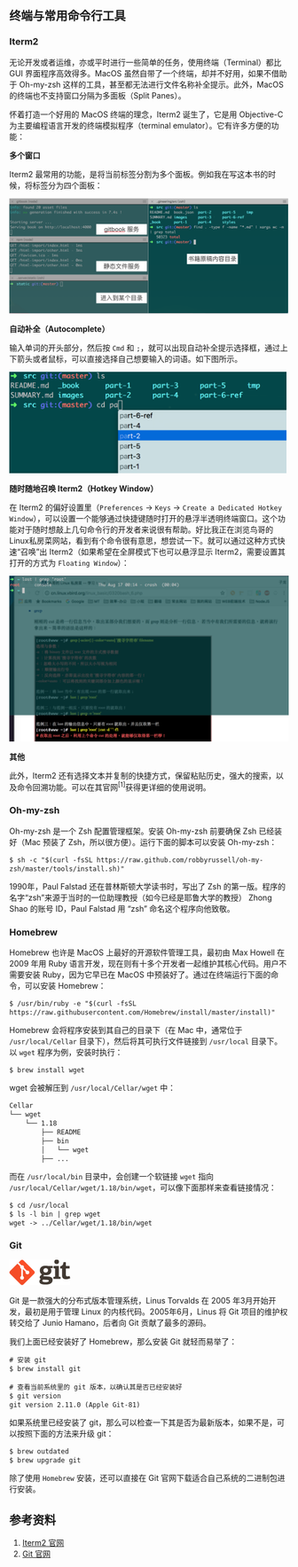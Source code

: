 ## 终端与常用命令行工具

### Iterm2

无论开发或者运维，亦或平时进行一些简单的任务，使用终端（Terminal）都比 GUI 界面程序高效得多。MacOS 虽然自带了一个终端，却并不好用，如果不借助于 Oh-my-zsh 这样的工具，甚至都无法进行文件名称补全提示。此外，MacOS 的终端也不支持窗口分隔为多面板（Split Panes）。

怀着打造一个好用的 MacOS 终端的理念，Iterm2 诞生了，它是用 Objective-C 为主要编程语言开发的终端模拟程序（terminal emulator）。它有许多方便的功能：

**多个窗口**

Iterm2 最常用的功能，是将当前标签分割为多个面板。例如我在写这本书的时候，将标签分为四个面板：

<img src="../images/iterm2-multi-panes.png">

**自动补全（Autocomplete）**

输入单词的开头部分，然后按 `Cmd` 和 `;`，就可以出现自动补全提示选择框，通过上下箭头或者鼠标，可以直接选择自己想要输入的词语。如下图所示。

<img src="../images/iterm2-autocomplete.png" style="max-width: 500px;">

**随时随地召唤 Iterm2（Hotkey Window）**

在 Iterm2 的偏好设置里（`Preferences` -> `Keys` -> `Create a Dedicated Hotkey Window`），可以设置一个能够通过快捷键随时打开的悬浮半透明终端窗口。这个功能对于随时想敲上几句命令行的开发者来说很有帮助。好比我正在浏览鸟哥的Linux私房菜网站，看到有个命令很有意思，想尝试一下。就可以通过这种方式快速“召唤”出 Iterm2（如果希望在全屏模式下也可以悬浮显示 Iterm2，需要设置其打开的方式为 `Floating Window`）：

<img src="../images/iterm2-hotkey.png">

**其他**

此外，Iterm2 还有选择文本并复制的快捷方式，保留粘贴历史，强大的搜索，以及命令回溯功能。可以在其官网<sup>[1]</sup>获得更详细的使用说明。


### Oh-my-zsh

Oh-my-zsh 是一个 Zsh 配置管理框架。安装 Oh-my-zsh 前要确保 Zsh 已经装好（Mac 预装了 Zsh，所以很方便）。运行下面的脚本可以安装 Oh-my-zsh：

```
$ sh -c "$(curl -fsSL https://raw.github.com/robbyrussell/oh-my-zsh/master/tools/install.sh)"
```

1990年，Paul Falstad 还在普林斯顿大学读书时，写出了 Zsh 的第一版。程序的名字“zsh”来源于当时的一位助理教授（如今已经是耶鲁大学的教授） Zhong Shao 的账号 ID，Paul Falstad 用 “zsh” 命名这个程序向他致敬。

### Homebrew

Homebrew 也许是 MacOS 上最好的开源软件管理工具，最初由 Max Howell 在 2009 年用 Ruby 语言开发，现在则有十多个开发者一起维护其核心代码。用户不需要安装 Ruby，因为它早已在 MacOS 中预装好了。通过在终端运行下面的命令，可以安装 Homebrew：

```
$ /usr/bin/ruby -e "$(curl -fsSL https://raw.githubusercontent.com/Homebrew/install/master/install)"
```

Homebrew 会将程序安装到其自己的目录下（在 Mac 中，通常位于 `/usr/local/Cellar` 目录下），然后将其可执行文件链接到 `/usr/local` 目录下。以 `wget` 程序为例，安装时执行：

```
$ brew install wget
```

wget 会被解压到 `/usr/local/Cellar/wget` 中：

```
Cellar
└── wget
    └── 1.18
        ├── README
        ├── bin
        │   └── wget
        ├── ...
```

而在 `/usr/local/bin` 目录中，会创建一个软链接 `wget` 指向 `/usr/local/Cellar/wget/1.18/bin/wget`，可以像下面那样来查看链接情况：

```
$ cd /usr/local
$ ls -l bin | grep wget
wget -> ../Cellar/wget/1.18/bin/wget
```

### Git

<img src="../images/git-logo.png" style="width: 110px;" class="fl">

Git 是一款强大的分布式版本管理系统，Linus Torvalds 在 2005 年3月开始开发，最初是用于管理 Linux 的内核代码。2005年6月，Linus 将 Git 项目的维护权转交给了 Junio Hamano，后者向 Git 贡献了最多的源码。

我们上面已经安装好了 Homebrew，那么安装 Git 就轻而易举了：

```
# 安装 git
$ brew install git

# 查看当前系统里的 git 版本，以确认其是否已经安装好
$ git version
git version 2.11.0 (Apple Git-81)
```

如果系统里已经安装了 git，那么可以检查一下其是否为最新版本，如果不是，可以按照下面的方法来升级 git：

```
$ brew outdated
$ brew upgrade git
```

除了使用 `Homebrew` 安装，还可以直接在 Git 官网下载适合自己系统的二进制包进行安装。

## 参考资料

1. [Iterm2 官网](http://iterm2.com/)
2. [Git 官网](https://git-scm.com/)
